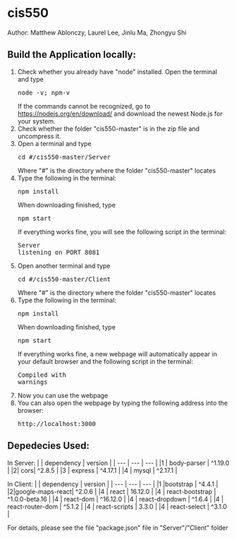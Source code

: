 # cis550
Author: Matthew Ablonczy, Laurel Lee, Jinlu Ma, Zhongyu Shi

## Build the Application locally: 
1. Check whether you already have "node" installed. Open the terminal  and type <pre>node -v; npm-v</pre> If the commands cannot be recognized, go to https://nodejs.org/en/download/ and download the newest Node.js for your system.
2. Check whether the folder "cis550-master" is in the zip file and uncompress it.
3. Open a terminal and type <pre>cd #/cis550-master/Server</pre> Where "#" is the directory where the folder "cis550-master" locates
4. Type the following in the terminal: <pre>npm install</pre> When downloading finished, type <pre>npm start</pre> If everything works fine, you will see the following script in the terminal:<pre>Server listening on PORT 8081</pre>
5. Open another terminal and type <pre>cd #/cis550-master/Client</pre> Where "#" is the directory where the folder "cis550-master" locates
6. Type the following in the terminal: <pre>npm install</pre> When downloading finished, type <pre>npm start</pre> If everything works fine, a new webpage will automatically  appear in your default browser and the following script in the terminal:<pre>Compiled with warnings</pre>
7. Now you can use the webpage
8. You can also open the webpage by typing the following address into the browser:<pre>http://localhost:3000</pre>

## Depedecies Used:
In Server:
|  | dependency | version | 
| --- | --- | --- |
|1 | body-parser | ^1.19.0 | 
|2| cors| ^2.8.5 |
|3 | express | ^4.17.1 | 
|4 | mysql | ^2.17.1 | 

In Client:
|  | dependency | version | 
| --- | --- | --- |
|1 |bootstrap | ^4.4.1 | 
|2|google-maps-react| ^2.0.6 |
|4 | react | 16.12.0 | 
|4 | react-bootstrap | ^1.0.0-beta.16 | 
|4 | react-dom | ^16.12.0 |
|4 | react-dropdown | ^1.6.4 | 
|4 | react-router-dom | ^5.1.2 | 
|4 | react-scripts | 3.3.0 | 
|4 | react-select | ^3.1.0 | 

For details, please see the file "package.json" file in "Server"/"Client" folder


